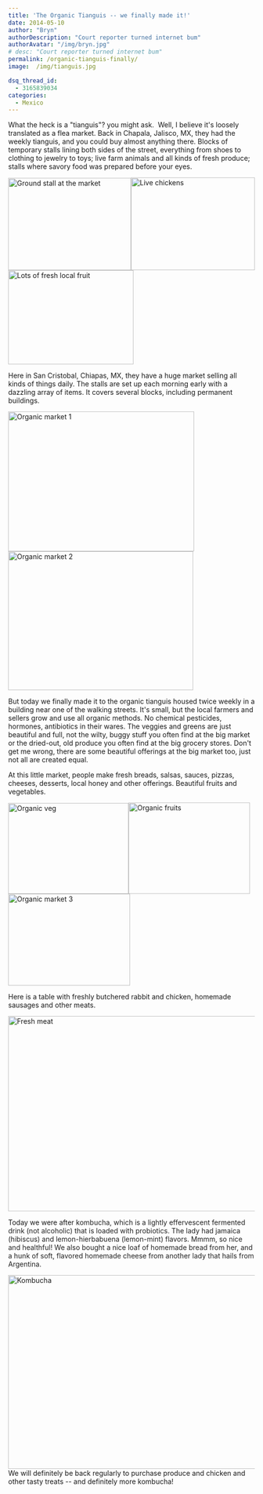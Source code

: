 ```yaml
---
title: 'The Organic Tianguis -- we finally made it!'
date: 2014-05-10
author: "Bryn"
authorDescription: "Court reporter turned internet bum"
authorAvatar: "/img/bryn.jpg"
# desc: "Court reporter turned internet bum"
permalink: /organic-tianguis-finally/
image:  /img/tianguis.jpg

dsq_thread_id:
  - 3165839034
categories:
  - Mexico
---
```

What the heck is a "tianguis"? you might ask.  Well, I believe it's loosely translated as a flea market. Back in Chapala, Jalisco, MX, they had the weekly tianguis, and you could buy almost anything there. Blocks of temporary stalls lining both sides of the street, everything from shoes to clothing to jewelry to toys; live farm animals and all kinds of fresh produce; stalls where savory food was prepared before your eyes.

<img class="alignnone" title="Ground stall at the market" src="https://farm9.staticflickr.com/8319/8003360376_a51034ffe8_m.jpg" alt="Ground stall at the market" width="251" height="188" /><img class="alignnone" title="Live chickens" src="https://farm9.staticflickr.com/8033/8003358317_4dca166e5c_m.jpg" alt="Live chickens" width="253" height="189" /><img class="alignnone" title="Lots of fresh local fruit" src="https://farm9.staticflickr.com/8446/8003355331_6ea952137f_m.jpg" alt="Lots of fresh local fruit" width="256" height="192" />

Here in San Cristobal, Chiapas, MX, they have a huge market selling all kinds of things daily. The stalls are set up each morning early with a dazzling array of items. It covers several blocks, including permanent buildings.

<img class="alignnone" title="Organic market 1" src="https://farm6.staticflickr.com/5489/13966800330_9c98e6a407_m.jpg" alt="Organic market 1" width="380" height="285" /><img class="alignnone" title="Organic market 2" src="https://farm8.staticflickr.com/7437/14153460275_bc4a63b8c5_m.jpg" alt="Organic market 2" width="378" height="283" />

But today we finally made it to the organic tianguis housed twice weekly in a building near one of the walking streets. It's small, but the local farmers and sellers grow and use all organic methods. No chemical pesticides, hormones, antibiotics in their wares. The veggies and greens are just beautiful and full, not the wilty, buggy stuff you often find at the big market or the dried-out, old produce you often find at the big grocery stores. Don't get me wrong, there are some beautiful offerings at the big market too, just not all are created equal.

At this little market, people make fresh breads, salsas, sauces, pizzas, cheeses, desserts, local honey and other offerings. Beautiful fruits and vegetables.

[<img class="alignnone" title="Organic veg" src="https://farm8.staticflickr.com/7353/14153319285_3e298b3d25_n.jpg" alt="Organic veg" width="246" height="185" /><img class="alignnone" title="Organic fruits" src="https://farm6.staticflickr.com/5536/14153447625_48a85bc93a_n.jpg" alt="Organic fruits" width="248" height="186" /><img class="alignnone" title="Organic market 3" src="https://farm6.staticflickr.com/5274/14130274046_7cfb7fc782_m.jpg" alt="Organic market 3" width="249" height="187" />][1]

Here is a table with freshly butchered rabbit and chicken, homemade sausages and other meats.

<img class="alignnone" title="Fresh meat" src="https://farm6.staticflickr.com/5514/13966659468_fece8eb6de_n.jpg" alt="Fresh meat" width="531" height="398" />

Today we were after k<span style="color: #222222;">ombucha, which is a lightly effervescent fermented drink (not alcoholic) that is loaded with probiotics. The lady had jamaica (hibiscus) and lemon-hierbabuena (lemon-mint) flavors. Mmmm, so nice and healthful! We also bought a nice loaf of homemade bread from her, and a hunk of soft, flavored homemade cheese from another lady that hails from Argentina.</span>

[<img class="alignnone" style="float: left;" title="Kombucha" src="https://farm3.staticflickr.com/2903/13968097090_59647d602d_n.jpg" alt="Kombucha" width="527" height="395" />][2]

We will definitely be back regularly to purchase produce and chicken and other tasty treats -- and definitely more kombucha!

 [1]: https://www.flickr.com/photos/48315294@N00/14153319285/ "Organic veg"
 [2]: https://www.flickr.com/photos/48315294@N00/13968097090/ "Kombucha"
